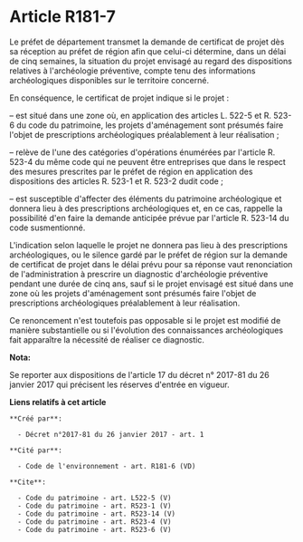 # Article R181-7

Le préfet de département transmet la demande de certificat de projet dès sa réception au préfet de région afin que celui-ci
détermine, dans un délai de cinq semaines, la situation du projet envisagé au regard des dispositions relatives à
l'archéologie préventive, compte tenu des informations archéologiques disponibles sur le territoire concerné.

En conséquence, le certificat de projet indique si le projet :

– est situé dans une zone où, en application des articles L. 522-5 et R. 523-6 du code du patrimoine, les projets
d'aménagement sont présumés faire l'objet de prescriptions archéologiques préalablement à leur réalisation ;

– relève de l'une des catégories d'opérations énumérées par l'article R. 523-4 du même code qui ne peuvent être entreprises
que dans le respect des mesures prescrites par le préfet de région en application des dispositions des articles R. 523-1 et
R. 523-2 dudit code ;

– est susceptible d'affecter des éléments du patrimoine archéologique et donnera lieu à des prescriptions archéologiques et,
en ce cas, rappelle la possibilité d'en faire la demande anticipée prévue par l'article R. 523-14 du code susmentionné.

L'indication selon laquelle le projet ne donnera pas lieu à des prescriptions archéologiques, ou le silence gardé par le
préfet de région sur la demande de certificat de projet dans le délai prévu pour sa réponse vaut renonciation de
l'administration à prescrire un diagnostic d'archéologie préventive pendant une durée de cinq ans, sauf si le projet envisagé
est situé dans une zone où les projets d'aménagement sont présumés faire l'objet de prescriptions archéologiques
préalablement à leur réalisation.

Ce renoncement n'est toutefois pas opposable si le projet est modifié de manière substantielle ou si l'évolution des
connaissances archéologiques fait apparaître la nécessité de réaliser ce diagnostic.

**Nota:**

Se reporter aux dispositions de l'article 17 du décret n° 2017-81 du 26 janvier 2017 qui précisent les réserves d'entrée en
vigueur.

**Liens relatifs à cet article**

	**Créé par**:

	  - Décret n°2017-81 du 26 janvier 2017 - art. 1

	**Cité par**:

	  - Code de l'environnement - art. R181-6 (VD)

	**Cite**:

	  - Code du patrimoine - art. L522-5 (V)
	  - Code du patrimoine - art. R523-1 (V)
	  - Code du patrimoine - art. R523-14 (V)
	  - Code du patrimoine - art. R523-4 (V)
	  - Code du patrimoine - art. R523-6 (V)
